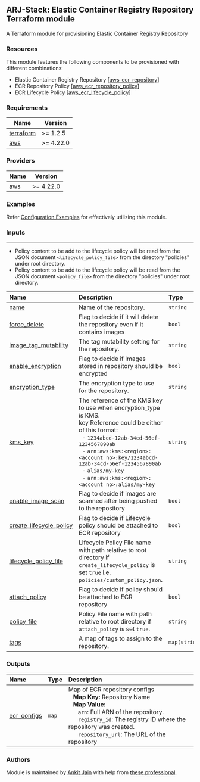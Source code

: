 ## ARJ-Stack: Elastic Container Registry Repository Terraform module

A Terraform module for provisioning Elastic Container Registry Repository

### Resources
This module features the following components to be provisioned with different combinations:

- Elastic Container Registry Repository [[aws_ecr_repository](https://registry.terraform.io/providers/hashicorp/aws/latest/docs/resources/ecr_repository)]
- ECR Repository Policy [[aws_ecr_repository_policy](https://registry.terraform.io/providers/hashicorp/aws/latest/docs/resources/ecr_repository_policy)]
- ECR Lifecycle Policy [[aws_ecr_lifecycle_policy](https://registry.terraform.io/providers/hashicorp/aws/latest/docs/resources/ecr_lifecycle_policy)]

### Requirements

| Name | Version |
|------|---------|
| <a name="requirement_terraform"></a> [terraform](#requirement\_terraform) | >= 1.2.5 |
| <a name="requirement_aws"></a> [aws](#requirement\_aws) | >= 4.22.0 |

### Providers

| Name | Version |
|------|---------|
| <a name="provider_aws"></a> [aws](#provider\_aws) | >= 4.22.0 |

### Examples

Refer [Configuration Examples](https://github.com/arjstack/terraform-aws-examples/tree/main/aws-ecr) for effectively utilizing this module.

### Inputs
---

- Policy content to be add to the lifecycle policy will be read from the JSON document `<lifecycle_policy_file>` from the directory "policies" under root directory.
- Policy content to be add to the lifecycle policy will be read from the JSON document `<policy_file>` from the directory "policies" under root directory.

| Name | Description | Type | Default | Required | Example|
|:------|:------|:------|:------|:------:|:------|
| <a name="name"></a> [name](#input\_name) | Name of the repository. | `string` |  | yes |  |
| <a name="force_delete"></a> [force_delete](#input\_force_delete) | Flag to decide if it will delete the repository even if it contains images | `bool` | `false` | no |  |
| <a name="image_tag_mutability"></a> [image_tag_mutability](#input\_image_tag_mutability) | The tag mutability setting for the repository. | `string` | `MUTABLE` | no |  |
| <a name="enable_encryption"></a> [enable_encryption](#input\_enable_encryption) | Flag to decide if Images stored in repository should be encrypted | `bool` | `false` | no |  |
| <a name="encryption_type"></a> [encryption_type](#input\_encryption_type) | The encryption type to use for the repository. | `string` | `AES256` | no |  |
| <a name="kms_key"></a> [kms_key](#input\_kms_key) | The reference of the KMS key to use when encryption_type is KMS.<br>key Reference could be either of this format:<br>&nbsp;&nbsp;- `1234abcd-12ab-34cd-56ef-1234567890ab`<br>&nbsp;&nbsp;- `arn:aws:kms:<region>:<account no>:key/1234abcd-12ab-34cd-56ef-1234567890ab`<br>&nbsp;&nbsp;- `alias/my-key`<br>&nbsp;&nbsp;- `arn:aws:kms:<region>:<account no>:alias/my-key` | `string` |  | no |  |
| <a name="enable_image_scan"></a> [enable_image_scan](#input\_enable_image_scan) | Flag to decide if images are scanned after being pushed to the repository | `bool` | `false` | no |  |
| <a name="create_lifecycle_policy"></a> [create_lifecycle_policy](#input\_create_lifecycle_policy) | Flag to decide if Lifecycle policy should be attached to ECR repository | `bool` | `false` | no |  |
| <a name="lifecycle_policy_file"></a> [lifecycle_policy_file](#input\_lifecycle_policy_file) | Lifecycle Policy File name with path relative to root directory if `create_lifecycle_policy` is set `true` i.e. `policies/custom_policy.json`. | `string` |  | no |  |
| <a name="attach_policy"></a> [attach_policy](#input\_attach_policy) | Flag to decide if policy should be attached to ECR repository | `bool` | `false` | no |  |
| <a name="policy_file"></a> [policy_file](#input\_policy_file) | Policy File name with path relative to root directory if `attach_policy` is set `true`. | `string` |  | no |  |
| <a name="tags"></a> [tags](#input\_tags) | A map of tags to assign to the repository. | `map(string)` | `{}` | no |  |

### Outputs

| Name | Type | Description |
|:------|:------|:------|
| <a name="ecr_configs"></a> [ecr_configs](#output\_ecr\_configs) |  `map` | Map of ECR repository configs<br>&nbsp;&nbsp;&nbsp;<b>Map Key:</b> Repository Name<br>&nbsp;&nbsp;&nbsp;<b>Map Value:</b><br>&nbsp;&nbsp;&nbsp;&nbsp;&nbsp;&nbsp;`arn`: Full ARN of the repository.<br>&nbsp;&nbsp;&nbsp;&nbsp;&nbsp;&nbsp;`registry_id`: The registry ID where the repository was created.<br>&nbsp;&nbsp;&nbsp;&nbsp;&nbsp;&nbsp;`repository_url`:  The URL of the repository |

### Authors

Module is maintained by [Ankit Jain](https://github.com/ankit-jn) with help from [these professional](https://github.com/arjstack/terraform-aws-ecr/graphs/contributors).

